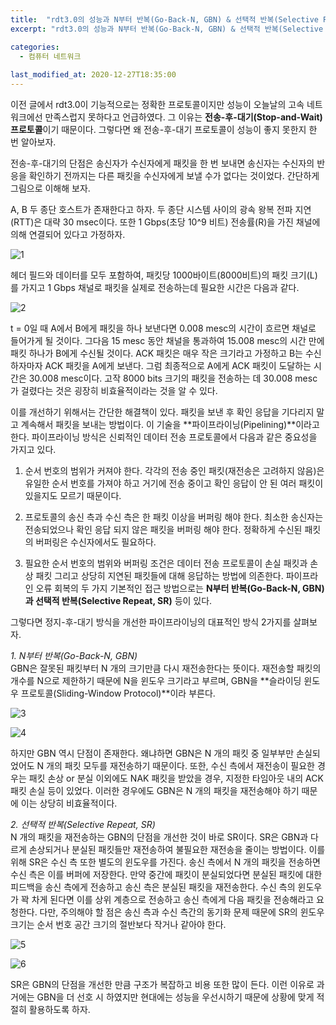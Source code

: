 ```yaml
---
title:  "rdt3.0의 성능과 N부터 반복(Go-Back-N, GBN) & 선택적 반복(Selective Repeat, SR)"
excerpt: "rdt3.0의 성능과 N부터 반복(Go-Back-N, GBN) & 선택적 반복(Selective Repeat, SR)을 알아보자!"

categories:
  - 컴퓨터 네트워크
  
last_modified_at: 2020-12-27T18:35:00
---
```


이전 글에서 rdt3.0이 기능적으로는 정확한 프로토콜이지만 성능이 오늘날의 고속 네트워크에선 만족스럽지 못하다고 언급하였다. 그 이유는 **전송-후-대기(Stop-and-Wait) 프로토콜**이기 때문이다. 그렇다면 왜 전송-후-대기 프로토콜이 성능이 좋지 못한지 한 번 알아보자.  

전송-후-대기의 단점은 송신자가 수신자에게 패킷을 한 번 보내면 송신자는 수신자의 반응을 확인하기 전까지는 다른 패킷을 수신자에게 보낼 수가 없다는 것이었다. 간단하게 그림으로 이해해 보자.  

A, B 두 종단 호스트가 존재한다고 하자. 두 종단 시스템 사이의 광속 왕복 전파 지연(RTT)은 대략 30 msec이다. 또한 1 Gbps(초당 10^9 비트) 전송률(R)을 가진 채널에 의해 연결되어 있다고 가정하자.  

![1](https://user-images.githubusercontent.com/53072057/103162473-77c79580-4834-11eb-93c9-63a0ece1f0c8.JPG)  

헤더 필드와 데이터를 모두 포함하여, 패킷당 1000바이트(8000비트)의 패킷 크기(L)를 가지고 1 Gbps 채널로 패킷을 실제로 전송하는데 필요한 시간은 다음과 같다.  

![2](https://user-images.githubusercontent.com/53072057/103162474-78f8c280-4834-11eb-850d-c9038c67df76.JPG)  

t = 0일 때 A에서 B에게 패킷을 하나 보낸다면 0.008 mesc의 시간이 흐르면 채널로 들어가게 될 것이다. 그다음 15 mesc 동안 채널을 통과하여 15.008 mesc의 시간 만에 패킷 하나가 B에게 수신될 것이다. ACK 패킷은 매우 작은 크기라고 가정하고 B는 수신하자마자 ACK 패킷을 A에게 보낸다. 그럼 최종적으로 A에게 ACK 패킷이 도달하는 시간은 30.008 mesc이다. 고작 8000 bits 크기의 패킷을 전송하는 데 30.008 mesc가 걸렸다는 것은 굉장히 비효율적이라는 것을 알 수 있다.  

이를 개선하기 위해서는 간단한 해결책이 있다. 패킷을 보낸 후 확인 응답을 기다리지 말고 계속해서 패킷을 보내는 방법이다. 이 기술을 **파이프라이닝(Pipelining)**이라고 한다. 파이프라이닝 방식은 신뢰적인 데이터 전송 프로토콜에서 다음과 같은 중요성을 가지고 있다.  

1. 순서 번호의 범위가 커져야 한다. 각각의 전송 중인 패킷(재전송은 고려하지 않음)은 유일한 순서 번호를 가져야 하고 거기에 전송 중이고 확인 응답이 안 된 여러 패킷이 있을지도 모르기 때문이다.  

2. 프로토콜의 송신 측과 수신 측은 한 패킷 이상을 버퍼링 해야 한다. 최소한 송신자는 전송되었으나 확인 응답 되지 않은 패킷을 버퍼링 해야 한다. 정확하게 수신된 패킷의 버퍼링은 수신자에서도 필요하다.  

3. 필요한 순서 번호의 범위와 버퍼링 조건은 데이터 전송 프로토콜이 손실 패킷과 손상 패킷 그리고 상당히 지연된 패킷들에 대해 응답하는 방법에 의존한다. 파이프라인 오류 회복의 두 가지 기본적인 접근 방법으로는 **N부터 반복(Go-Back-N, GBN)과 선택적 반복(Selective Repeat, SR)** 등이 있다.  

그렇다면 정지-후-대기 방식을 개선한 파이프라이닝의 대표적인 방식 2가지를 살펴보자.  

*1. N부터 반복(Go-Back-N, GBN)*  
GBN은 잘못된 패킷부터 N 개의 크기만큼 다시 재전송한다는 뜻이다. 재전송할 패킷의 개수를 N으로 제한하기 때문에 N을 윈도우 크기라고 부르며, GBN을 **슬라이딩 윈도우 프로토콜(Sliding-Window Protocol)**이라 부른다.  

![3](https://user-images.githubusercontent.com/53072057/103162475-78f8c280-4834-11eb-8a10-55b17c7b50a8.JPG)  

![4](https://user-images.githubusercontent.com/53072057/103162476-79915900-4834-11eb-8c82-9c99f9301f88.JPG)  

하지만 GBN 역시 단점이 존재한다. 왜냐하면 GBN은 N 개의 패킷 중 일부부만 손실되었어도 N 개의 패킷 모두를 재전송하기 때문이다. 또한, 수신 측에서 재전송이 필요한 경우는 패킷 손상 or 분실 이외에도 NAK 패킷을 받았을 경우, 지정한 타임아웃 내의 ACK 패킷 손실 등이 있었다. 이러한 경우에도 GBN은 N 개의 패킷을 재전송해야 하기 때문에 이는 상당히 비효율적이다.  

*2. 선택적 반복(Selective Repeat, SR)*  
N 개의 패킷을 재전송하는 GBN의 단점을 개선한 것이 바로 SR이다. SR은 GBN과 다르게 손상되거나 분실된 패킷들만 재전송하여 불필요한 재전송을 줄이는 방법이다. 이를 위해 SR은 수신 측 또한 별도의 윈도우를 가진다. 송신 측에서 N 개의 패킷을 전송하면 수신 측은 이를 버퍼에 저장한다. 만약 중간에 패킷이 분실되었다면 분실된 패킷에 대한 피드백을 송신 측에게 전송하고 송신 측은 분실된 패킷을 재전송한다. 수신 측의 윈도우가 꽉 차게 된다면 이를 상위 계층으로 전송하고 송신 측에게 다음 패킷을 전송해라고 요청한다. 다만, 주의해야 할 점은 송신 측과 수신 측간의 동기화 문제 때문에 SR의 윈도우 크기는 순서 번호 공간 크기의 절반보다 작거나 같아야 한다.  

![5](https://user-images.githubusercontent.com/53072057/103162478-7a29ef80-4834-11eb-9a0b-bba574402b2e.JPG)  

![6](https://user-images.githubusercontent.com/53072057/103162479-7a29ef80-4834-11eb-83b8-21e26eba59f7.JPG)  

SR은 GBN의 단점을 개선한 만큼 구조가 복잡하고 비용 또한 많이 든다. 이런 이유로 과거에는 GBN을 더 선호 시 하였지만 현대에는 성능을 우선시하기 때문에 상황에 맞게 적절히 활용하도록 하자.  